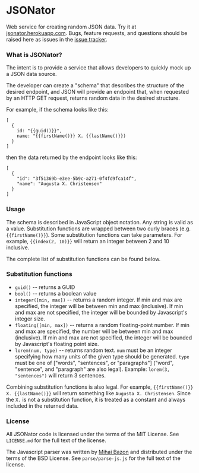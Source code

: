 JSONator
========

Web service for creating random JSON data. Try it at [jsonator.herokuapp.com](jsonator.herokuapp.com). Bugs, feature requests, and questions should be raised here as issues in the [issue tracker](https://github.com/isaacdontjelindell/jsonator/issues).


### What is JSONator?

The intent is to provide a service that allows developers to quickly mock up a JSON data source.

The developer can create a "schema" that describes the structure of the desired endpoint, and JSON will provide an
endpoint that, when requested by an HTTP GET request, returns random data in the desired structure.

For example, if the schema looks like this:

```
[
  {
    id: "{{guid()}}",
    name: "{{firstName()}} X. {{lastName()}})
  }
]
```

then the data returned by the endpoint looks like this:

```
[
  {
    "id": "3f51369b-e3ee-5b9c-a271-0f4fd9fca14f",
    "name": "Augusta X. Christensen"
  }
]
```

### Usage

The schema is described in JavaScript object notation. Any string is valid as a value. Substitution functions are wrapped between two curly braces (e.g. `{{firstName()}}`). Some substitution functions can take parameters. For example, `{{index(2, 10)}}` will return an integer between 2 and 10 inclusive.

The complete list of substitution functions can be found below.


### Substitution functions

* `guid()` -- returns a GUID 
* `bool()` -- returns a boolean value
* `integer([min, max])` -- returns a random integer. If min and max are specified, the integer will be between min and max (inclusive). If min and max are not specified, the integer will be bounded by Javascript's integer size.
* `floating([min, max])` -- returns a random floating-point number. If min and max are specified, the number will be between min and max (inclusive). If min and max are not specified, the integer will be bounded by Javascript's floating point size.
* `lorem(num, type)` -- returns random text. `num` must be an integer specifying how many units of the given type should be generated. `type` must be one of ["words", "sentences", or "paragraphs"] ("word", "sentence", and "paragraph" are also legal). Example: `lorem(3, "sentences")` will return 3 sentences.


Combining substitution functions is also legal. For example, `{{firstName()}} X. {{lastName()}}` will return something like `Augusta X. Christensen`. Since the ` X. ` is not a substitution function, it is treated as a constant and always included in the returned data.

### License

All JSONator code is licensed under the terms of the MIT License. See `LICENSE.md` for the full text of the license.

The Javascript parser was written by [Mihai Bazon](http://mihai.bazon.net/blog) and distributed under the terms of the BSD License. See `parse/parse-js.js` for the full text of the license.
